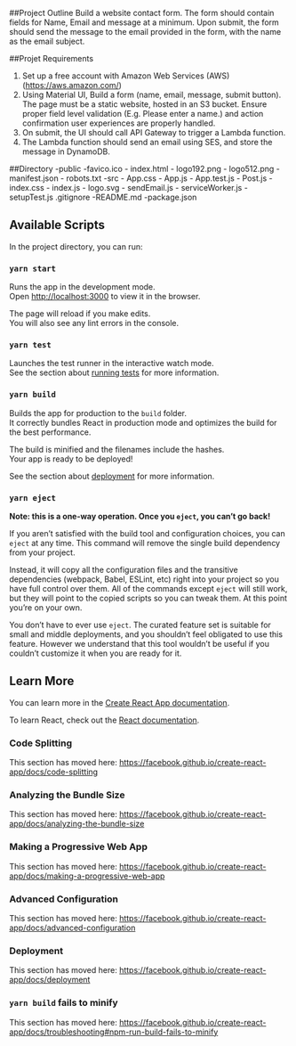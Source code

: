 ##Project Outline 
Build a website contact form. The form should contain fields for Name, Email and message at a minimum. Upon submit, the form should send the message to the email provided in the form, with the name as the email subject.

##Projet Requirements
1. Set up a free account with Amazon Web Services (AWS)(https://aws.amazon.com/) 
2. Using Material UI, Build a form (name, email, message, submit button). The page 
must be a static website, hosted in an S3 bucket. Ensure proper field level validation (E.g. Please enter a name.) and action confirmation user experiences are properly handled. 
3. On submit, the UI should call API Gateway to trigger a Lambda function. 
4. The Lambda function should send an email using SES, and store the message in 
DynamoDB.

##Directory
-public
	-favico.ico
	- index.html
	- logo192.png
	- logo512.png
	- manifest.json
	- robots.txt
-src
	- App.css
	- App.js
	- App.test.js
	- Post.js
	- index.css
	- index.js
	- logo.svg
	- sendEmail.js
	- serviceWorker.js
	- setupTest.js
.gitignore
-README.md
-package.json

## Available Scripts

In the project directory, you can run:

### `yarn start`

Runs the app in the development mode.<br />
Open [http://localhost:3000](http://localhost:3000) to view it in the browser.

The page will reload if you make edits.<br />
You will also see any lint errors in the console.

### `yarn test`

Launches the test runner in the interactive watch mode.<br />
See the section about [running tests](https://facebook.github.io/create-react-app/docs/running-tests) for more information.

### `yarn build`

Builds the app for production to the `build` folder.<br />
It correctly bundles React in production mode and optimizes the build for the best performance.

The build is minified and the filenames include the hashes.<br />
Your app is ready to be deployed!

See the section about [deployment](https://facebook.github.io/create-react-app/docs/deployment) for more information.

### `yarn eject`

**Note: this is a one-way operation. Once you `eject`, you can’t go back!**

If you aren’t satisfied with the build tool and configuration choices, you can `eject` at any time. This command will remove the single build dependency from your project.

Instead, it will copy all the configuration files and the transitive dependencies (webpack, Babel, ESLint, etc) right into your project so you have full control over them. All of the commands except `eject` will still work, but they will point to the copied scripts so you can tweak them. At this point you’re on your own.

You don’t have to ever use `eject`. The curated feature set is suitable for small and middle deployments, and you shouldn’t feel obligated to use this feature. However we understand that this tool wouldn’t be useful if you couldn’t customize it when you are ready for it.

## Learn More

You can learn more in the [Create React App documentation](https://facebook.github.io/create-react-app/docs/getting-started).

To learn React, check out the [React documentation](https://reactjs.org/).

### Code Splitting

This section has moved here: https://facebook.github.io/create-react-app/docs/code-splitting

### Analyzing the Bundle Size

This section has moved here: https://facebook.github.io/create-react-app/docs/analyzing-the-bundle-size

### Making a Progressive Web App

This section has moved here: https://facebook.github.io/create-react-app/docs/making-a-progressive-web-app

### Advanced Configuration

This section has moved here: https://facebook.github.io/create-react-app/docs/advanced-configuration

### Deployment

This section has moved here: https://facebook.github.io/create-react-app/docs/deployment

### `yarn build` fails to minify

This section has moved here: https://facebook.github.io/create-react-app/docs/troubleshooting#npm-run-build-fails-to-minify
